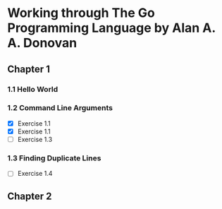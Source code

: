 # Working through The Go Programming Language by Alan A. A. Donovan

## Chapter 1
### 1.1 Hello World
### 1.2 Command Line Arguments
- [x] Exercise 1.1
- [x] Exercise 1.1
- [ ] Exercise 1.3

### 1.3 Finding Duplicate Lines
- [ ] Exercise 1.4

## Chapter 2
